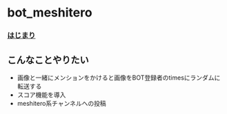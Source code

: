# bot_meshitero

### [はじまり](https://q.trap.jp/messages/c9cec0bc-bfe2-42a5-845c-274ef51f74a4)

## こんなことやりたい

- 画像と一緒にメンションをかけると画像をBOT登録者のtimesにランダムに転送する
- スコア機能を導入
- meshitero系チャンネルへの投稿
